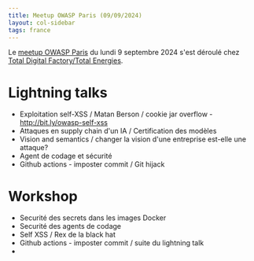 ```yaml
---
title: Meetup OWASP Paris (09/09/2024)
layout: col-sidebar
tags: france
---
```


Le [meetup OWASP Paris](https://www.meetup.com/owasp-france/events/300715711/) du lundi 9 septembre 2024 s'est déroulé chez [Total Digital Factory/Total Energies](https://totalenergies.com/).

# Lightning talks

- Exploitation self-XSS / Matan Berson / cookie jar overflow - http://bit.ly/owasp-self-xss
- Attaques en supply chain d'un IA / Certification des modèles
- Vision and semantics / changer la vision d'une entreprise est-elle une attaque?
- Agent de codage et sécurité
- Github actions - imposter commit / Git hijack

# Workshop

- Securité des secrets dans les images Docker
- Securité des agents de codage
- Self XSS / Rex de la black hat
- Github actions - imposter commit / suite du lightning talk
- 
